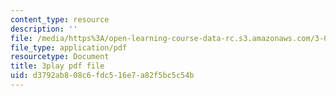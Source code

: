 ```yaml
---
content_type: resource
description: ''
file: /media/https%3A/open-learning-course-data-rc.s3.amazonaws.com/3-091sc-introduction-to-solid-state-chemistry-fall-2010/d3792ab808c6fdc516e7a82f5bc5c54b_fFg4uXMpnV0.pdf
file_type: application/pdf
resourcetype: Document
title: 3play pdf file
uid: d3792ab8-08c6-fdc5-16e7-a82f5bc5c54b
---
```

